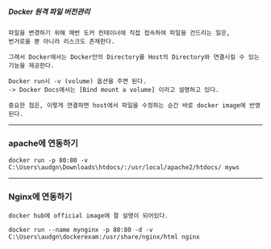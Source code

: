 <h5> Docker 원격 파일 버전관리 </h5>

    파일을 변경하기 위해 매번 도커 컨테이너에 직접 접속하여 파일을 건드리는 일은,
    번거로울 뿐 아니라 리스크도 존재한다. 

    그래서 Docker에서는 Docker안의 Directory를 Host의 Directory와 연결시킬 수 있는 기능을 제공한다.

    Docker run시 -v (volume) 옵션을 주면 된다.
    -> Docker Docs에서는 [Bind mount a volume] 이라고 설명하고 있다.

    중요한 점은, 이렇게 연결하면 host에서 파일을 수정하는 순간 바로 docker image에 반영된다.

---

### apache에 연동하기

    docker run -p 80:80 -v C:\Users\audgn\Downloads\htdocs/:/usr/local/apache2/htdocs/ myws

---

### Nginx에 연동하기

    docker hub에 official image에 잘 설명이 되어있다.

    docker run --name mynginx -p 80:80 -d -v C:\Users\audgn\dockerexam:/usr/share/nginx/html nginx